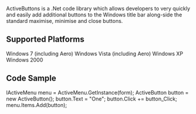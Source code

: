 ActiveButtons is a .Net code library which allows developers to very quickly and easily add additional buttons to the Windows title bar along-side the standard maximise, minimise and close buttons.

Supported Platforms
-------------------
Windows 7 (including Aero)
Windows Vista (including Aero)
Windows XP
Windows 2000

Code Sample
-----------
IActiveMenu menu = ActiveMenu.GetInstance(form);
ActiveButton button = new ActiveButton();
button.Text = "One";
button.Click += button_Click;
menu.Items.Add(button);
